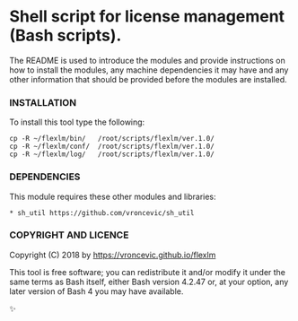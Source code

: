 # Shell script for license management (Bash scripts).

The README is used to introduce the modules and provide instructions on
how to install the modules, any machine dependencies it may have and any
other information that should be provided before the modules are installed.

### INSTALLATION

To install this tool type the following:

```
cp -R ~/flexlm/bin/   /root/scripts/flexlm/ver.1.0/
cp -R ~/flexlm/conf/  /root/scripts/flexlm/ver.1.0/
cp -R ~/flexlm/log/   /root/scripts/flexlm/ver.1.0/
```

### DEPENDENCIES

This module requires these other modules and libraries:

	* sh_util https://github.com/vroncevic/sh_util

### COPYRIGHT AND LICENCE

Copyright (C) 2018 by https://vroncevic.github.io/flexlm

This tool is free software; you can redistribute it and/or modify
it under the same terms as Bash itself, either Bash version 4.2.47 or,
at your option, any later version of Bash 4 you may have available.

:sparkles:

